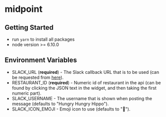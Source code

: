 # midpoint

## Getting Started
* run `yarn` to install all packages
* node version >= 6.10.0

## Environment Variables
* SLACK_URL (**required**) - The Slack callback URL that is to be used (can be requested from [here](https://my.slack.com/services/new/incoming-webhook/)).
* RESTAURANT_ID (**required**) - Numeric id of restaurant in the api (can be found by clicking the JSON text in the widget, and then taking the first numeric part).
* SLACK_USERNAME - The username that is shown when posting the message (defaults to "Hungry Hungry Hippo").
* SLACK_ICON_EMOJI - Emoji icon to use (defaults to ":fork_and_knife:").
